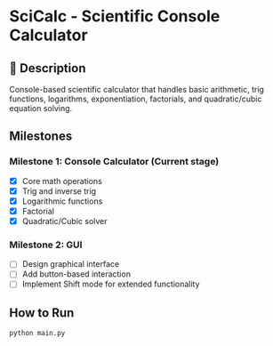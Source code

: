 # SciCalc - Scientific Console Calculator

## 📌 Description

Console-based scientific calculator that handles basic arithmetic, trig functions, logarithms, exponentiation, factorials, and quadratic/cubic equation solving.

## Milestones

### Milestone 1: Console Calculator (Current stage)

- [x] Core math operations
- [x] Trig and inverse trig
- [x] Logarithmic functions
- [x] Factorial
- [x] Quadratic/Cubic solver

### Milestone 2: GUI

- [ ] Design graphical interface
- [ ] Add button-based interaction
- [ ] Implement Shift mode for extended functionality

## How to Run

```bash
python main.py
```

